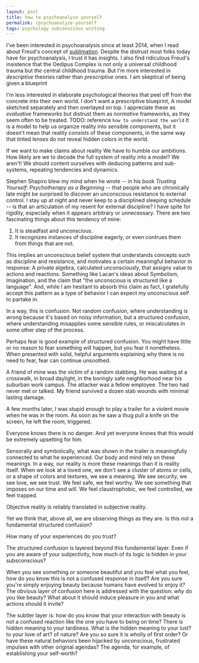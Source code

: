 ```yaml
---
layout: post
title: how to psychoanalyze yourself
permalink: /psychoanalyze-yourself
tags: psychology subconscious writing
---
```


I've been interested in psychoanalysis since at least 2014, when I read about Freud's concept of [sublimation](https://www.wikiwand.com/en/Sublimation_(psychology)).
Despite the distrust most folks today have for psychoanalysis, I trust it has insights.
I also find ridiculous Freud's insistence that the Oedipus Complex is not only a universal childhood trauma but _the_ central childhood trauma.
But I'm more interested in _descriptive_ theories rather than _prescriptive_ ones.
I am skeptical of being given a blueprint

I'm less interested in elaborate psychological theories that peel off from the concrete into their own world.
I don't want a prescriptive blueprint,
A model sketched separately and then overlayed on top.
I appreciate these as _evaluative_ frameworks but distrust them as _normative_ frameworks, as they seem often to be treated.
TODO: reference `how to understand the world`
It is a model to help us organize reality into sensible components,
but it doesn't mean that reality _consists_ of these components,
in the same way that tinted lenses do not reveal hidden colors in the world.

If we want to make claims about reality
We have to humble our ambitions.
How likely are we to decode the full system of reality into a model?
We aren't!
We should content ourselves with deducing patterns and sub-systems,
repeating tendencies and dynamics.

Stephen Shapiro blew my mind when he wrote -- in his book _Trusting Yourself: Psychotherapy as a Beginning_ -- that people who are chronically late might be surprised to discover an unconscious resistance to external control.
I stay up at night and never keep to a disciplined sleeping schedule -- is that an articulation of my resent for external discipline?
I have spite for rigidity, especially when it appears arbitrary or unnecessary.
There are two fascinating things about this tendency of mine:
1. It is steadfast and unconscious.
2. It recognizes instances of discipline eagerly, or even contrues them from things that are not.

This implies an unconscious belief system that understands concepts such as discipline and resistance,
and motivates a certain meaningful behavior in response:
A private algebra, calculated unconsciously, that assigns value to actions and reactions.
Something like Lacan's ideas about Symbolism, Imagination, and the claim that "the unconscious is structured like a language".
And, while I am hesitant to absorb this claim as fact, I gratefully accept this pattern as a type of behavior I can expect my unconscious self to partake in.

In a way, this is confusion.
Not random confusion, where understanding is wrong because it's based on noisy information,
but a structured confusion, where understanding misapplies some sensible rules, or miscalculates in some other step of the process.

Perhaps fear is good example of structured confusion.
You might have little or no reason to fear something will happen, but you fear it nonetheless.
When presented with solid, helpful arguments explaining why there is no need to fear, fear can continue unsoothed.

A friend of mine was the victim of a random stabbing.
He was waiting at a crosswalk, in broad daylight, in the boringly safe neighborhood near his suburban work campus.
The attacker was a fellow employee.
The two had never met or talked.
My friend survived a dozen stab wounds with minimal lasting damage.

A few months later, I was stupid enough to play a trailer for a violent movie when he was in the room.
As soon as he saw a thug pull a knife on the screen, he left the room, triggered.

Everyone knows there is no danger.
And yet everyone knows that this would be extremely upsetting for him.

Sensorally and symbolically, what was shown in the trailer is meaningfully connected to what he experienced.
Our body and mind rely on these meanings.
In a way, our reality is more these meanings than it is reality itself.
When we look at a loved one, we don't see a cluster of atoms or cells, or a shape of colors and textures, we see a meaning.
We see security, we see love, we see trust.
We feel safe, we feel worthy.
We see something that imposes on our time and will.
We feel claustrophobic, we feel controlled, we feel trapped.

Objective reality is reliably translated in subjective reality.

Yet we think that, above all, we are observing things as they are.
Is this not a fundamental structured confusion?

How many of your experiences do you trust?

The structured confusion is layered beyond this fundamental layer.
Even if you are aware of your subjectivity, how much of its logic is hidden in your subsconscious?

When you see something or someone beautiful and you feel what you feel,
how do you know this is not a confused response in itself?
Are you sure you're simply enjoying beauty because humans have evolved to enjoy it?
The obvious layer of confusion here is addressed with the question: _why_ do you like beauty?
What about it should induce pleasure in you and what actions should it invite?

The subtler layer is: how do you know that your interaction with beauty is not a confused reaction like the one you have to being on time?
There is hidden meaning to your tardiness.
What is the hidden meaning to your lust? to your love of art? of nature?
Are you so sure it is wholly of first order?
Or have these natural behaviors been hijacked by unconscious, frustrated impulses with other original agendas?
The agenda, for example, of establishing your self-worth?

